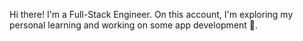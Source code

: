 Hi there! I'm a Full-Stack Engineer. On this account, I'm exploring my personal learning and working on some app development 🚀.
